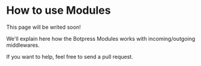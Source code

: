 # How to use Modules

This page will be writed soon!

We'll explain here how the Botpress Modules works with incoming/outgoing middlewares.

If you want to help, feel free to send a pull request.